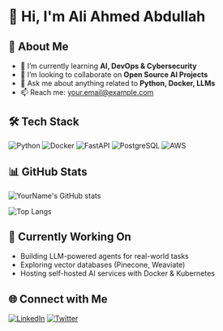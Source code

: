 # 👋 Hi, I'm Ali Ahmed Abdullah

## 🚀 About Me
- 🌱 I’m currently learning **AI, DevOps & Cybersecurity**
- 👯 I’m looking to collaborate on **Open Source AI Projects**
- 💬 Ask me about anything related to **Python, Docker, LLMs**
- 📫 Reach me: [your.email@example.com](mailto:your.email@example.com)

## 🛠️ Tech Stack
![Python](https://img.shields.io/badge/-Python-333?style=flat&logo=python)
![Docker](https://img.shields.io/badge/-Docker-333?style=flat&logo=docker)
![FastAPI](https://img.shields.io/badge/-FastAPI-333?style=flat&logo=fastapi)
![PostgreSQL](https://img.shields.io/badge/-PostgreSQL-333?style=flat&logo=postgresql)
![AWS](https://img.shields.io/badge/-AWS-333?style=flat&logo=amazonaws)

## 📊 GitHub Stats
![YourName's GitHub stats](https://github-readme-stats.vercel.app/api?username=YourUsername&show_icons=true&theme=radical)

![Top Langs](https://github-readme-stats.vercel.app/api/top-langs/?username=YourUsername&layout=compact&theme=radical)

## 🧠 Currently Working On
- Building LLM-powered agents for real-world tasks
- Exploring vector databases (Pinecone, Weaviate)
- Hosting self-hosted AI services with Docker & Kubernetes

## 🌐 Connect with Me
[![LinkedIn](https://img.shields.io/badge/-LinkedIn-0A66C2?logo=linkedin&logoColor=white)](https://linkedin.com/in/yourusername)
[![Twitter](https://img.shields.io/badge/-Twitter-1DA1F2?logo=twitter&logoColor=white)](https://twitter.com/yourusername)

